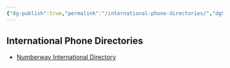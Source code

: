 ```yaml
---
{"dg-publish":true,"permalink":"/international-phone-directories/","dgShowBacklinks":true,"dgShowLocalGraph":true}
---
```



## International Phone Directories
- [Numberway International Directory](https://www.numberway.com/)